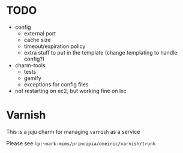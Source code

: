 
# TODO

- config
  - external port
  - cache size
  - timeout/expiration policy
  - extra stuff to put in the template (change templating to handle config?)
- charm-tools
  - tests
  - gemify
  - exceptions for config files
- not restarting on ec2, but working fine on lxc

# Varnish

This is a juju charm for managing `varnish` as a service

Please see `lp:~mark-mims/principia/oneiric/varnish/trunk`


